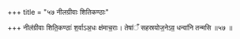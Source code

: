 +++
title = "५७ नीलग्रीवाः शितिकण्ठाः"

+++
नील॑ग्रीवाः शिति॒कण्ठाः॑ श॒र्वाऽअ॒धः क्ष॑माच॒राः। तेषा॑ँ सहस्रयोज॒नेऽव॒ धन्वा॑नि तन्मसि ॥५७ ॥